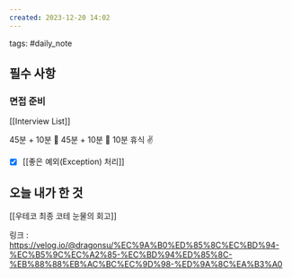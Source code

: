 ```yaml
---  
created: 2023-12-20 14:02  
---  
```

tags: #daily_note  
  
## 필수 사항

### 면접 준비
[[Interview List]]

45분 + 10분 🔎
45분 + 10분 🔎
10분 휴식 ✌️
- [x] [[좋은 예외(Exception) 처리]]

## 오늘 내가 한 것

[[우테코 최종 코테 눈물의 회고]]

링크 : 
https://velog.io/@dragonsu/%EC%9A%B0%ED%85%8C%EC%BD%94-%EC%B5%9C%EC%A2%85-%EC%BD%94%ED%85%8C-%EB%88%88%EB%AC%BC%EC%9D%98-%ED%9A%8C%EA%B3%A0